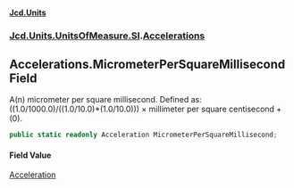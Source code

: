 #### [Jcd.Units](index.md 'index')
### [Jcd.Units.UnitsOfMeasure.SI](Jcd.Units.UnitsOfMeasure.SI.md 'Jcd.Units.UnitsOfMeasure.SI').[Accelerations](Accelerations.md 'Jcd.Units.UnitsOfMeasure.SI.Accelerations')

## Accelerations.MicrometerPerSquareMillisecond Field

A(n) micrometer per square millisecond. Defined as: ((1.0/1000.0)/((1.0/10.0)*(1.0/10.0))) × millimeter per square centisecond + (0).

```csharp
public static readonly Acceleration MicrometerPerSquareMillisecond;
```

#### Field Value
[Acceleration](Acceleration.md 'Jcd.Units.UnitTypes.Acceleration')